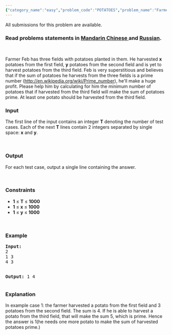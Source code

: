```yaml
---
{"category_name":"easy","problem_code":"POTATOES","problem_name":"Farmer Feb","languages_supported":{"0":"ADA","1":"ASM","2":"BASH","3":"BF","4":"C","5":"C99 strict","6":"CAML","7":"CLOJ","8":"CLPS","9":"CPP 4.3.2","10":"CPP 4.9.2","11":"CPP14","12":"CS2","13":"D","14":"ERL","15":"FORT","16":"FS","17":"GO","18":"HASK","19":"ICK","20":"ICON","21":"JAVA","22":"JS","23":"LISP clisp","24":"LISP sbcl","25":"LUA","26":"NEM","27":"NICE","28":"NODEJS","29":"PAS fpc","30":"PAS gpc","31":"PERL","32":"PERL6","33":"PHP","34":"PIKE","35":"PRLG","36":"PYTH","37":"PYTH 3.4","38":"RUBY","39":"SCALA","40":"SCM guile","41":"SCM qobi","42":"ST","43":"TCL","44":"TEXT","45":"WSPC"},"max_timelimit":3,"source_sizelimit":50000,"problem_author":"mischievous_me","problem_tester":"shiplu","date_added":"5-01-2014","tags":{"0":"ad","1":"april14","2":"cakewalk","3":"mischievous_me"},"editorial_url":"http://discuss.codechef.com/problems/POTATOES","time":{"view_start_date":1397467923,"submit_start_date":1397467923,"visible_start_date":1397467923,"end_date":1735669800},"layout":"problem"}
---
```

<span class="solution-visible-txt">All submissions for this problem are available.</span><h3> Read problems statements in <a target="_blank" href="http://www.codechef.com/download/translated/APRIL14/mandarin/POTATOES.pdf">Mandarin Chinese </a> and <a target="_blank" href="http://www.codechef.com/download/translated/APRIL14/russian/POTATOES.pdf">Russian</a>.</h3>

<p> </p>
<p>Farmer Feb has three fields with potatoes planted in them. He harvested <b>x</b> potatoes from the first field, <b>y</b> potatoes from the second field and is yet to harvest potatoes from the third field. Feb is very superstitious and believes that if the sum of potatoes he harvests from the three fields is a prime number (<a href="http://en.wikipedia.org/wiki/Prime_number">http://en.wikipedia.org/wiki/Prime_number</a>), he'll make a huge profit. Please help him by calculating for him the minimum number of potatoes that if harvested from the third field will make the sum of potatoes prime. At least one potato should be harvested from the third field.</p>
<p></p>


<h3>Input</h3>
<p>The first line of the input contains an integer <b>T</b> denoting the number of test cases. Each of the next <b>T</b> lines contain 2 integers separated by single space: <b>x</b> and <b>y</b>.</p>
<p> </p>

<h3>Output</h3>
<p>For each test case, output a single line containing the answer.</p>
<p> </p>

<h3>Constraints</h3>
<ul>
<li><b>1</b> ≤ <b>T</b> ≤ <b>1000</b></li>
<li><b>1</b> ≤ <b>x</b> ≤ <b>1000</b></li>
<li><b>1</b> ≤ <b>y</b> ≤ <b>1000</b></li>
</ul>
<p> </p>
<h3>Example</h3>
<pre><b>Input:</b>
2
1 3
4 3

<b>Output:</b>
1
4
</pre>
<h3>Explanation</h3>
<p>
In example case 1: the farmer harvested a potato from the first field and 3 potatoes from the second field. The sum is 4. If he is able to harvest a potato from the third field, that will make the sum 5, which is prime. Hence the answer is 1(he needs one more potato to make the sum of harvested potatoes prime.)
</p>